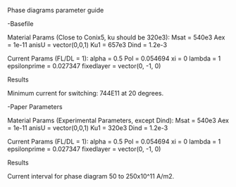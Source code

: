 Phase diagrams parameter guide


-Basefile

Material Params (Close to Conix5, ku should be 320e3):
Msat = 540e3
Aex  = 1e-11
anisU = vector(0,0,1)
Ku1 = 657e3
Dind = 1.2e-3

Current Params (FL/DL = 1):
alpha = 0.5
Pol = 0.054694
xi = 0
lambda       = 1
epsilonprime = 0.027347
fixedlayer = vector(0, -1, 0)

Results

Minimum current for switching: 744E11 at 20 degrees.


-Paper Parameters

Material Params (Experimental Parameters, except Dind):
Msat = 540e3
Aex  = 1e-11
anisU = vector(0,0,1)
Ku1 = 320e3
Dind = 1.2e-3

Current Params (FL/DL = 1):
alpha = 0.5
Pol = 0.054694
xi = 0
lambda       = 1
epsilonprime = 0.027347
fixedlayer = vector(0, -1, 0)

Results

Current interval for phase diagram 50 to 250x10^11 A/m2.
